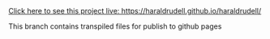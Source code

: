 <html lang=en>
  <meta charset=utf-8>
  <a href=https://haraldrudell.github.io/haraldrudell/>Click here to see this project live: https://haraldrudell.github.io/haraldrudell/</a>
  <p>This branch contains transpiled files for publish to github pages</p>
</html>
